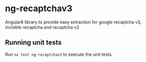 # ng-recaptchav3

Angular8 library to provide easy extraction for google recaptcha v3, invisible recaptcha and recaptcha v2

## Running unit tests

Run `nx test ng-recaptchav3` to execute the unit tests.
